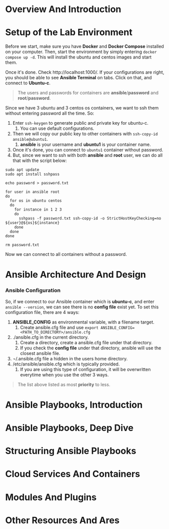 # Overview And Introduction

# Setup of the Lab Environment
Before we start, make sure you have **Docker** and **Docker Compose** installed on your computer. Then, start the environment by simply entering `docker compose up -d`. This will install the ubuntu and centos images and start them.

Once it's done. Check http://localhost:1000/. If your configurations are right, you should be able to see **Ansible Terminal** on tabs. Click on that, and connect to **Ubuntu-c**.

> The users and passwords for containers are **ansible**/**password** and **root**/**password**.

Since we have 3 ubuntu and 3 centos os containers, we want to ssh them without entering password all the time. So:

1. Enter `ssh-keygen` to generate public and private key for ubuntu-c.
   1. You can use default configurations.
2. Then we will copy our public key to other containers with `ssh-copy-id ansible@ubuntu1`.
   1. **ansible** is your username and **ubuntu1** is your container name.
3. Once it's done, you can connect to `ubuntu1` container without password.
4. But, since we want to ssh with both **ansible** and **root** user, we can do all that with the script below:

```
sudo apt update
sudo apt install sshpass

echo password > password.txt

for user in ansible root
do
  for os in ubuntu centos
  do
    for instance in 1 2 3 
    do
      sshpass -f password.txt ssh-copy-id -o StrictHostKeyChecking=no ${user}@${os}${instance}
    done
  done
done

rm password.txt
```

Now we can connect to all containers without a password.

# Ansible Architecture And Design

### Ansible Configuration
So, if we connect to our Ansible container which is **ubuntu-c**, and enter `ansible --version`, we can see there is no **config file** exist yet. To set this configuration file, there are 4 ways:

1. **ANSIBLE_CONFIG** as environmental variable, with a filename target. 
   1. Create ansible.cfg file and use `export ANSIBLE_CONFIG=<PATH_TO_DIRECTORY>/ansible.cfg`
2. ./ansible.cfg in the current directory.
   1. Create a directory, create a ansible.cfg file under that directory.
   2. If you check the **config file** under that directory, ansible will use the closest ansible file.
3. ¬/.ansible.cfg file a hidden in the users home directory.
4. /etc/ansible/ansible.cfg which is typically provided.
   1. If you are using this type of configuration, it will be overwritten everytime when you use the other 3 ways.

> The list above listed as most **priority** to less.

# Ansible Playbooks, Introduction

# Ansible Playbooks, Deep Dive

# Structuring Ansible Playbooks

# Cloud Services And Containers

# Modules And Plugins

# Other Resources And Ares